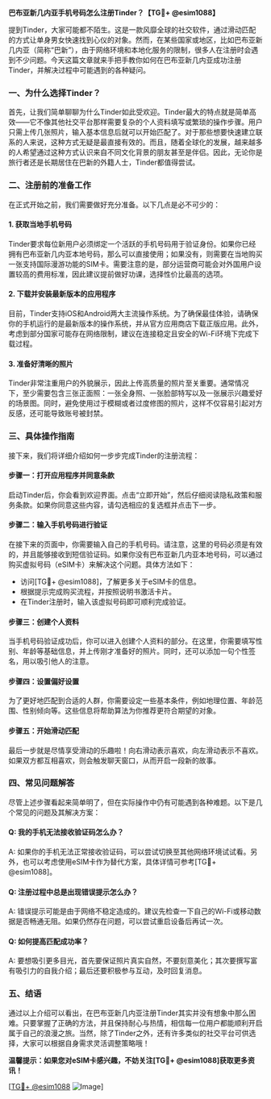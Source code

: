 **巴布亚新几内亚手机号码怎么注册Tinder？【TG💪+ @esim1088】**

提到Tinder，大家可能都不陌生。这是一款风靡全球的社交软件，通过滑动匹配的方式让单身男女快速找到心仪的对象。然而，在某些国家或地区，比如巴布亚新几内亚（简称“巴新”），由于网络环境和本地化服务的限制，很多人在注册时会遇到不少问题。今天这篇文章就来手把手教你如何在巴布亚新几内亚成功注册Tinder，并解决过程中可能遇到的各种疑问。

### 一、为什么选择Tinder？
首先，让我们简单聊聊为什么Tinder如此受欢迎。Tinder最大的特点就是简单高效——它不像其他社交平台那样需要复杂的个人资料填写或繁琐的操作步骤。用户只需上传几张照片，输入基本信息后就可以开始匹配了。对于那些想要快速建立联系的人来说，这种方式无疑是最直接有效的。而且，随着全球化的发展，越来越多的人希望通过这种方式认识来自不同文化背景的朋友甚至是伴侣。因此，无论你是旅行者还是长期居住在巴新的外籍人士，Tinder都值得尝试。

### 二、注册前的准备工作
在正式开始之前，我们需要做好充分准备。以下几点是必不可少的：

#### 1. 获取当地手机号码
Tinder要求每位新用户必须绑定一个活跃的手机号码用于验证身份。如果你已经拥有巴布亚新几内亚本地号码，那么可以直接使用；如果没有，则需要在当地购买一张支持国际漫游功能的SIM卡。需要注意的是，部分运营商可能会对外国用户设置较高的费用标准，因此建议提前做好功课，选择性价比最高的选项。

#### 2. 下载并安装最新版本的应用程序
目前，Tinder支持iOS和Android两大主流操作系统。为了确保最佳体验，请确保你的手机运行的是最新版本的操作系统，并从官方应用商店下载正版应用。此外，考虑到部分国家可能存在网络限制，建议在连接稳定且安全的Wi-Fi环境下完成下载过程。

#### 3. 准备好清晰的照片
Tinder非常注重用户的外貌展示，因此上传高质量的照片至关重要。通常情况下，至少需要包含三张正面照：一张全身照、一张脸部特写以及一张展示兴趣爱好的场景图。同时，避免使用过于模糊或者过度修图的照片，这样不仅容易引起对方反感，还可能导致账号被封禁。

### 三、具体操作指南
接下来，我们将详细介绍如何一步步完成Tinder的注册流程：

#### 步骤一：打开应用程序并同意条款
启动Tinder后，你会看到欢迎界面。点击“立即开始”，然后仔细阅读隐私政策和服务条款。如果你同意这些内容，请勾选相应的复选框并点击下一步。

#### 步骤二：输入手机号码进行验证
在接下来的页面中，你需要输入自己的手机号码。请注意，这里的号码必须是有效的，并且能够接收到短信验证码。如果你没有巴布亚新几内亚本地号码，可以通过购买虚拟号码（eSIM卡）来解决这个问题。具体方法如下：
- 访问[TG💪+ @esim1088]，了解更多关于eSIM卡的信息。
- 根据提示完成购买流程，并按照说明书激活卡片。
- 在Tinder注册时，输入该虚拟号码即可顺利完成验证。

#### 步骤三：创建个人资料
当手机号码验证成功后，你可以进入创建个人资料的部分。在这里，你需要填写性别、年龄等基础信息，并上传刚才准备好的照片。同时，还可以添加一句个性签名，用以吸引他人的注意。

#### 步骤四：设置偏好设置
为了更好地匹配到合适的人群，你需要设定一些基本条件，例如地理位置、年龄范围、性别倾向等。这些信息将帮助算法为你推荐更符合期望的对象。

#### 步骤五：开始滑动匹配
最后一步就是尽情享受滑动的乐趣啦！向右滑动表示喜欢，向左滑动表示不喜欢。如果双方都互相喜欢，则会触发聊天窗口，从而开启一段新的故事。

### 四、常见问题解答
尽管上述步骤看起来简单明了，但在实际操作中仍有可能遇到各种难题。以下是几个常见的问题及其解决方案：

#### Q: 我的手机无法接收验证码怎么办？
A: 如果你的手机无法正常接收验证码，可以尝试切换至其他网络环境试试看。另外，也可以考虑使用eSIM卡作为替代方案，具体详情可参考[TG💪+ @esim1088]。

#### Q: 注册过程中总是出现错误提示怎么办？
A: 错误提示可能是由于网络不稳定造成的。建议先检查一下自己的Wi-Fi或移动数据是否畅通无阻。如果仍然存在问题，可以尝试重启设备后再试一次。

#### Q: 如何提高匹配成功率？
A: 要想吸引更多目光，首先要保证照片真实自然，不要刻意美化；其次要撰写富有吸引力的自我介绍；最后还要积极参与互动，及时回复消息。

### 五、结语
通过以上介绍可以看出，在巴布亚新几内亚注册Tinder其实并没有想象中那么困难。只要掌握了正确的方法，并且保持耐心与热情，相信每一位用户都能顺利开启属于自己的浪漫之旅。当然，除了Tinder之外，还有许多类似的社交平台可供选择，大家可以根据自身需求灵活调整策略哦！

**温馨提示：如果您对eSIM卡感兴趣，不妨关注[TG💪+ @esim1088]获取更多资讯！**

[[TG💪+ @esim1088](https://t.me/s/esim1088) ![Image](https://i.postimg.cc/4NQfJmqS/Snipaste-2025-05-13-00-14-12.png)]